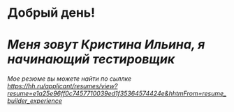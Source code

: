 # Добрый день!
# _Меня зовут Кристина Ильина, я начинающий тестировщик_
_Мое резюме вы можете найти по сыллке https://hh.ru/applicant/resumes/view?resume=e1a25e96ff0c7457710039ed1f35364574424e&hhtmFrom=resume_builder_experience_
